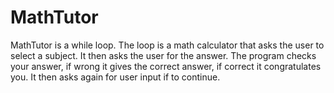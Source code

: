 # MathTutor
MathTutor is a while loop. The loop is a math calculator that asks the user to select a subject. It then asks the user for the answer. The program checks your answer, if wrong it gives the correct answer, if correct it congratulates you. It then asks again for user input if to continue.
